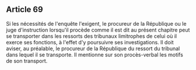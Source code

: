 Article 69
----
Si les nécessités de l'enquête l'exigent, le procureur de la République ou le
juge d'instruction lorsqu'il procède comme il est dit au présent chapitre peut
se transporter dans les ressorts des tribunaux limitrophes de celui où il exerce
ses fonctions, à l'effet d'y poursuivre ses investigations. Il doit aviser, au
préalable, le procureur de la République du ressort du tribunal dans lequel il
se transporte. Il mentionne sur son procès-verbal les motifs de son transport.
